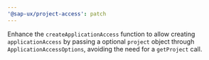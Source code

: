 ```yaml
---
'@sap-ux/project-access': patch
---
```


Enhance the `createApplicationAccess` function to allow creating `applicationAccess` by passing a optional `project` object through `ApplicationAccessOptions`, avoiding the need for a `getProject` call.
